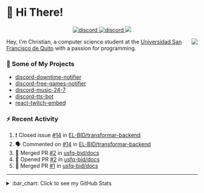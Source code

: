 # :wave: Hi There!

<p align="center">
  <a href="https://discord.gg/mhj3Zsv">
    <img alt="discord" src="https://img.shields.io/discord/730998659008823296.svg?label=&logo=discord&logoColor=ffffff&color=7389D8&labelColor=6A7EC2"/>
  </a>
  <a href="https://twitter.com/moonstar_x99">
    <img alt="discord" src="https://img.shields.io/twitter/follow/moonstar_x99?label=Follow%20Me%21&style=social"/>
  </a>
  <a href="https://badges.pufler.dev">
    <img src="https://badges.pufler.dev/visits/moonstar-x/moonstar-x?style=flat&logo=github">
  </a>
</p>

<img align="right" src="https://media.tenor.com/images/cb8fb20986aac7eef75c8ce6bc3997c0/tenor.gif" />

Hey, I'm Christian, a computer science student at the [Universidad San Francisco de Quito](http://www.usfq.edu.ec/Paginas/Inicio.aspx) with a passion for programming.

### :rocket: Some of My Projects

* [discord-downtime-notifier](https://github.com/moonstar-x/discord-downtime-notifier)
* [discord-free-games-notifier](https://github.com/moonstar-x/discord-free-games-notifier)
* [discord-music-24-7](https://github.com/moonstar-x/discord-music-24-7)
* [discord-tts-bot](https://github.com/moonstar-x/discord-tts-bot)
* [react-twitch-embed](https://github.com/moonstar-x/react-twitch-embed)

### :zap: Recent Activity

<!--START_SECTION:activity-->
1. ❗️ Closed issue [#14](https://github.com/EL-BID/transformar-backend/issues/14) in [EL-BID/transformar-backend](https://github.com/EL-BID/transformar-backend)
2. 🗣 Commented on [#14](https://github.com/EL-BID/transformar-backend/issues/14) in [EL-BID/transformar-backend](https://github.com/EL-BID/transformar-backend)
3. 🎉 Merged PR [#2](https://github.com/usfq-bid/docs/pull/2) in [usfq-bid/docs](https://github.com/usfq-bid/docs)
4. 💪 Opened PR [#2](https://github.com/usfq-bid/docs/pull/2) in [usfq-bid/docs](https://github.com/usfq-bid/docs)
5. 🎉 Merged PR [#1](https://github.com/usfq-bid/docs/pull/1) in [usfq-bid/docs](https://github.com/usfq-bid/docs)
<!--END_SECTION:activity-->

---

<details>
  <summary>
    :bar_chart: Click to see my GitHub Stats
  </summary>
  <p align="center">
    <br>
    <img alt="GitHub Stats" src="https://github-readme-stats.vercel.app/api?username=moonstar-x&count_private=true&show_icons=true&theme=dracula" />
    <br>
    <img alt="GitHub Top Languages" src="https://github-readme-stats.vercel.app/api/top-langs/?username=moonstar-x&layout=compact&theme=dracula" />
  </p>
</details>
